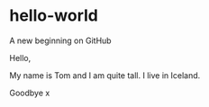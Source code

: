 # hello-world
A new beginning on GitHub

Hello,

My name is Tom and I am quite tall. I live in Iceland.

Goodbye x
